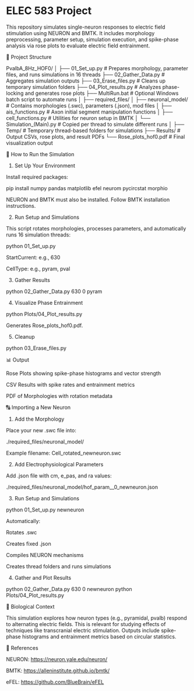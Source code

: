 # ELEC 583 Project

This repository simulates single-neuron responses to electric field stimulation using NEURON and BMTK. It includes morphology preprocessing, parameter setup, simulation execution, and spike-phase analysis via rose plots to evaluate electric field entrainment.

📁 Project Structure

PvalbA_8Hz_HOF0/
│
├── 01_Set_up.py               # Prepares morphology, parameter files, and runs simulations in 16 threads
├── 02_Gather_Data.py          # Aggregates simulation outputs
├── 03_Erase_files.py          # Cleans up temporary simulation folders
├── 04_Plot_results.py         # Analyzes phase-locking and generates rose plots
├── MultiRun.bat               # Optional Windows batch script to automate runs
│
├── required_files/
│   ├── neuronal_model/        # Contains morphologies (.swc), parameters (.json), mod files
│   ├── ais_functions.py       # Axon initial segment manipulation functions
│   ├── cell_functions.py      # Utilities for neuron setup in BMTK
│   └── Simulation_(Main).py   # Copied per thread to simulate different runs
│
├── Temp/                      # Temporary thread-based folders for simulations
├── Results/                   # Output CSVs, rose plots, and result PDFs
└── Rose_plots_hof0.pdf        # Final visualization output

🚀 How to Run the Simulation

1. Set Up Your Environment

Install required packages:

pip install numpy pandas matplotlib efel neurom pycircstat morphio

NEURON and BMTK must also be installed. Follow BMTK installation instructions.

2. Run Setup and Simulations

This script rotates morphologies, processes parameters, and automatically runs 16 simulation threads:

python 01_Set_up.py <StartCurrent> <CellType>

StartCurrent: e.g., 630

CellType: e.g., pyram, pval

3. Gather Results

python 02_Gather_Data.py 630 0 pyram

4. Visualize Phase Entrainment

python Plots/04_Plot_results.py

Generates Rose_plots_hof0.pdf.

5. Cleanup

python 03_Erase_files.py

📊 Output

Rose Plots showing spike-phase histograms and vector strength

CSV Results with spike rates and entrainment metrics

PDF of Morphologies with rotation metadata

🔠 Importing a New Neuron

1. Add the Morphology

Place your new .swc file into:

./required_files/neuronal_model/

Example filename: Cell_rotated_newneuron.swc

2. Add Electrophysiological Parameters

Add .json file with cm, e_pas, and ra values:

./required_files/neuronal_model/hof_param_<timestamp>_0_newneuron.json

3. Run Setup and Simulations

python 01_Set_up.py <current> newneuron

Automatically:

Rotates .swc

Creates fixed .json

Compiles NEURON mechanisms

Creates thread folders and runs simulations

4. Gather and Plot Results

python 02_Gather_Data.py 630 0 newneuron
python Plots/04_Plot_results.py

📃 Biological Context

This simulation explores how neuron types (e.g., pyramidal, pvalb) respond to alternating electric fields. This is relevant for studying effects of techniques like transcranial electric stimulation. Outputs include spike-phase histograms and entrainment metrics based on circular statistics.

📘 References

NEURON: https://neuron.yale.edu/neuron/

BMTK: https://alleninstitute.github.io/bmtk/

eFEL: https://github.com/BlueBrain/eFEL

